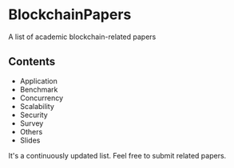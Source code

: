 # BlockchainPapers
A list of academic blockchain-related papers

## Contents
- Application
- Benchmark
- Concurrency
- Scalability
- Security
- Survey
- Others
- Slides

It's a continuously updated list. Feel free to submit related papers.
